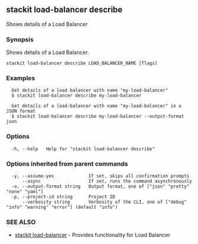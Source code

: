 ## stackit load-balancer describe

Shows details of a Load Balancer

### Synopsis

Shows details of a Load Balancer.

```
stackit load-balancer describe LOAD_BALANCER_NAME [flags]
```

### Examples

```
  Get details of a load balancer with name "my-load-balancer"
  $ stackit load-balancer describe my-load-balancer

  Get details of a load-balancer with name "my-load-balancer" in a JSON format
  $ stackit load-balancer describe my-load-balancer --output-format json
```

### Options

```
  -h, --help   Help for "stackit load-balancer describe"
```

### Options inherited from parent commands

```
  -y, --assume-yes             If set, skips all confirmation prompts
      --async                  If set, runs the command asynchronously
  -o, --output-format string   Output format, one of ["json" "pretty" "none" "yaml"]
  -p, --project-id string      Project ID
      --verbosity string       Verbosity of the CLI, one of ["debug" "info" "warning" "error"] (default "info")
```

### SEE ALSO

* [stackit load-balancer](./stackit_load-balancer.md)	 - Provides functionality for Load Balancer

